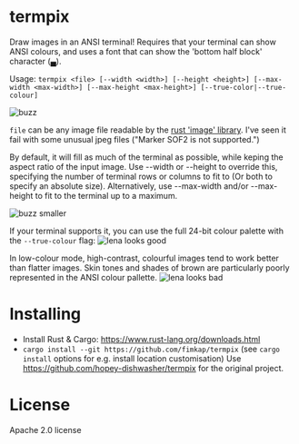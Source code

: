 # termpix
Draw images in an ANSI terminal! Requires that your terminal can show ANSI colours, and uses a font that can show the 'bottom half block' character (▄).

Usage:
`termpix <file> [--width <width>] [--height <height>] [--max-width <max-width>] [--max-height <max-height>] [--true-color|--true-colour]`

![buzz](https://cloud.githubusercontent.com/assets/4640028/13073384/9d46b2e2-d4f2-11e5-9218-09f1a05bf296.png)

`file` can be any image file readable by the [rust 'image' library](https://github.com/PistonDevelopers/image). 
I've seen it fail with some unusual jpeg files ("Marker SOF2 is not supported.")

By default, it will fill as much of the terminal as possible, while keping the aspect ratio of the input image. 
Use --width or --height to override this, specifying the number of terminal rows or columns to fit to (Or both
to specify an absolute size). Alternatively, use --max-width and/or --max-height to fit to the terminal up to a maximum.

![buzz smaller](https://cloud.githubusercontent.com/assets/4640028/13073404/b60d1410-d4f2-11e5-85c1-ccb6dc967eae.png)

If your terminal supports it, you can use the full 24-bit colour palette with the `--true-colour` flag:
![lena looks good](https://cloud.githubusercontent.com/assets/4640028/13419797/fa51cb88-dfd4-11e5-87c3-f8620cd67557.png)

In low-colour mode, high-contrast, colourful images tend to work better than flatter images. Skin tones and shades of brown are 
particularly poorly represented in the ANSI colour pallette.
![lena looks bad](https://cloud.githubusercontent.com/assets/4640028/13073360/705a85b0-d4f2-11e5-917a-fdb91e5e45b9.png)

# Installing

* Install Rust & Cargo: https://www.rust-lang.org/downloads.html
* `cargo install --git https://github.com/fimkap/termpix` (see `cargo install` options for e.g. install location customisation)
Use https://github.com/hopey-dishwasher/termpix for the original project.

# License
Apache 2.0 license


